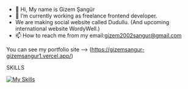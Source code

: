 - 👋 Hi, My name is Gizem Şangür
- 🌱 I’m currently working as freelance frontend developer.
- We are making social website called Dudullu. (And upcoming international website WordyWell.)
- 📫 How to reach me from my email:gizem2002sangur@gmail.com

<!---
gizemsangur1/gizemsangur1 is a ✨ special ✨ repository because its `README.md` (this file) appears on your GitHub profile.
You can click the Preview link to take a look at your changes.
--->
You can see my portfolio site --> (https://gizemsangur-gizemsangur1.vercel.app/)


SKILLS

[![My Skills](https://skills.thijs.gg/icons?i=cpp,html,css,python,js,c#,react.js&theme=light)](https://skills.thijs.gg)



